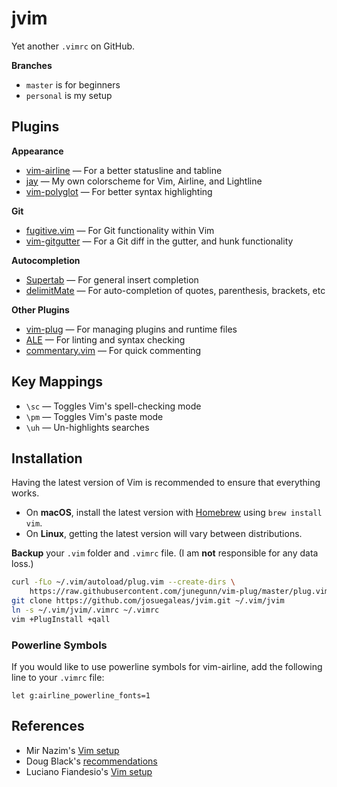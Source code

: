 # jvim
Yet another `.vimrc` on GitHub.

**Branches**
- `master` is for beginners
- `personal` is my setup

## Plugins
**Appearance**
- [vim-airline](https://github.com/vim-airline/vim-airline) — For a better statusline and tabline
- [jay](https://github.com/josuegaleas/jay) — My own colorscheme for Vim, Airline, and Lightline
- [vim-polyglot](https://github.com/sheerun/vim-polyglot) — For better syntax highlighting

**Git**
- [fugitive.vim](https://github.com/tpope/vim-fugitive) — For Git functionality within Vim
- [vim-gitgutter](https://github.com/airblade/vim-gitgutter) — For a Git diff in the gutter, and hunk functionality

**Autocompletion**
- [Supertab](https://github.com/ervandew/supertab.git) — For general insert completion
- [delimitMate](https://github.com/Raimondi/delimitMate) — For auto-completion of quotes, parenthesis, brackets, etc

**Other Plugins**
- [vim-plug](https://github.com/junegunn/vim-plug) — For managing plugins and runtime files
- [ALE](https://github.com/w0rp/ale) — For linting and syntax checking
- [commentary.vim](https://github.com/tpope/vim-commentary) — For quick commenting

## Key Mappings
- `\sc` — Toggles Vim's spell-checking mode
- `\pm` — Toggles Vim's paste mode
- `\uh` — Un-highlights searches

## Installation
Having the latest version of Vim is recommended to ensure that everything works.
- On **macOS**, install the latest version with [Homebrew](https://brew.sh/) using `brew install vim`.
- On **Linux**, getting the latest version will vary between distributions.

**Backup** your `.vim` folder and `.vimrc` file. (I am **not** responsible for any data loss.)
```bash
curl -fLo ~/.vim/autoload/plug.vim --create-dirs \
    https://raw.githubusercontent.com/junegunn/vim-plug/master/plug.vim
git clone https://github.com/josuegaleas/jvim.git ~/.vim/jvim
ln -s ~/.vim/jvim/.vimrc ~/.vimrc
vim +PlugInstall +qall
```

### Powerline Symbols
If you would like to use powerline symbols for vim-airline, add the following line to your `.vimrc` file:
```viml
let g:airline_powerline_fonts=1
```

## References
- Mir Nazim's [Vim setup](http://mirnazim.org/writings/vim-plugins-i-use/)
- Doug Black's [recommendations](http://dougblack.io/words/a-good-vimrc.html)
- Luciano Fiandesio's [Vim setup](http://www.lucianofiandesio.com/vim-configuration-for-happy-java-coding)
